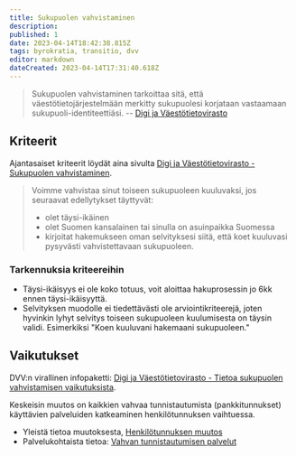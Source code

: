 ```yaml
---
title: Sukupuolen vahvistaminen
description: 
published: 1
date: 2023-04-14T18:42:38.815Z
tags: byrokratia, transitio, dvv
editor: markdown
dateCreated: 2023-04-14T17:31:40.618Z
---
```


> Sukupuolen vahvistaminen tarkoittaa sitä, että väestötietojärjestelmään merkitty sukupuolesi korjataan vastaamaan sukupuoli-identiteettiäsi.
-- [Digi ja Väestötietovirasto](https://dvv.fi/sukupuolen-vahvistaminen)

## Kriteerit
Ajantasaiset kriteerit löydät aina sivulta [Digi ja Väestötietovirasto - Sukupuolen vahvistaminen](https://dvv.fi/sukupuolen-vahvistaminen).
> Voimme vahvistaa sinut toiseen sukupuoleen kuuluvaksi, jos seuraavat edellytykset täyttyvät:
>  - olet täysi-ikäinen
>  - olet Suomen kansalainen tai sinulla on asuinpaikka Suomessa
>  - kirjoitat hakemukseen oman selvityksesi siitä, että koet kuuluvasi pysyvästi vahvistettavaan sukupuoleen.

### Tarkennuksia kriteereihin
- Täysi-ikäisyys ei ole koko totuus, voit aloittaa hakuprosessin jo 6kk ennen täysi-ikäisyyttä.
- Selvityksen muodolle ei tiedettävästi ole arviointikriteerejä, joten hyvinkin lyhyt selvitys toiseen sukupuoleen kuulumisesta on täysin validi. Esimerkiksi "Koen kuuluvani hakemaani sukupuoleen."

## Vaikutukset
DVV:n virallinen infopaketti: [Digi ja Väestötietovirasto - Tietoa sukupuolen vahvistamisen vaikutuksista](https://dvv.fi/documents/16079645/17546503/Tietoa+sukupuolen+vahvistamisen+vaikutuksista.pdf).

Keskeisin muutos on kaikkien vahvaa tunnistautumista (pankkitunnukset) käyttävien palveluiden katkeaminen henkilötunnuksen vaihtuessa.
  - Yleistä tietoa muutoksesta, [Henkilötunnuksen muutos](/byrokratia/henkilotunnus) 
  - Palvelukohtaista tietoa: [Vahvan tunnistautumisen palvelut](/byrokratia/vahvat)
